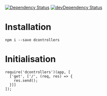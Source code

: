 [![Dependency Status](https://david-dm.org/dnode/dcontrollers/status.svg)](https://david-dm.org/dnode/dcontrollers)
[![devDependency Status](https://david-dm.org/dnode/dcontrollers/dev-status.svg)](https://david-dm.org/dnode/dcontrollers?type=dev)

# Installation

`npm i --save dcontrollers`


# Initialisation

```
require('dcontrollers')(app, [
  ['get', ['/', (req, res) => {
    res.send();
  }]]
]);
```
